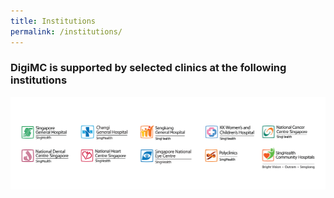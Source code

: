 ```yaml
---
title: Institutions
permalink: /institutions/
---
```


### DigiMC is supported by selected clinics at the following institutions

![SingHealth Logos](/images/singhealth_institutions_logos-01.png)
